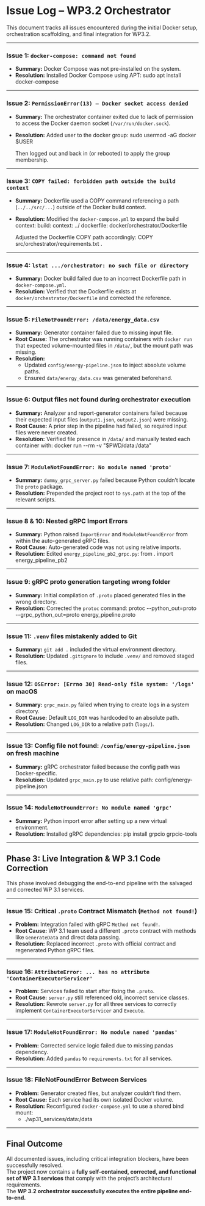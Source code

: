 # Issue Log – WP3.2 Orchestrator

This document tracks all issues encountered during the initial Docker setup, orchestration scaffolding, and final integration for WP3.2.

---

### Issue 1: `docker-compose: command not found`

- **Summary:** Docker Compose was not pre-installed on the system.  
- **Resolution:** Installed Docker Compose using APT:
    sudo apt install docker-compose

---

### Issue 2: `PermissionError(13) — Docker socket access denied`

- **Summary:** The orchestrator container exited due to lack of permission to access the Docker daemon socket (`/var/run/docker.sock`).  
- **Resolution:** Added user to the docker group:
    sudo usermod -aG docker $USER

  Then logged out and back in (or rebooted) to apply the group membership.

---

### Issue 3: `COPY failed: forbidden path outside the build context`

- **Summary:** Dockerfile used a COPY command referencing a path (`../../src/...`) outside of the Docker build context.  
- **Resolution:** Modified the `docker-compose.yml` to expand the build context:
    build:
      context: ../
      dockerfile: docker/orchestrator/Dockerfile

  Adjusted the Dockerfile COPY path accordingly:
    COPY src/orchestrator/requirements.txt .

---

### Issue 4: `lstat .../orchestrator: no such file or directory`

- **Summary:** Docker build failed due to an incorrect Dockerfile path in `docker-compose.yml`.  
- **Resolution:** Verified that the Dockerfile exists at `docker/orchestrator/Dockerfile` and corrected the reference.

---

### Issue 5: `FileNotFoundError: /data/energy_data.csv`

- **Summary:** Generator container failed due to missing input file.  
- **Root Cause:** The orchestrator was running containers with `docker run` that expected volume-mounted files in `/data/`, but the mount path was missing.  
- **Resolution:**  
  - Updated `config/energy-pipeline.json` to inject absolute volume paths.  
  - Ensured `data/energy_data.csv` was generated beforehand.

---

### Issue 6: Output files not found during orchestrator execution

- **Summary:** Analyzer and report-generator containers failed because their expected input files (`output1.json`, `output2.json`) were missing.  
- **Root Cause:** A prior step in the pipeline had failed, so required input files were never created.  
- **Resolution:** Verified file presence in `/data/` and manually tested each container with:
    docker run --rm -v "$PWD/data:/data" <container-name>

---

### Issue 7: `ModuleNotFoundError: No module named 'proto'`

- **Summary:** `dummy_grpc_server.py` failed because Python couldn’t locate the `proto` package.  
- **Resolution:** Prepended the project root to `sys.path` at the top of the relevant scripts.

---

### Issue 8 & 10: Nested gRPC Import Errors

- **Summary:** Python raised `ImportError` and `ModuleNotFoundError` from within the auto-generated gRPC files.  
- **Root Cause:** Auto-generated code was not using relative imports.  
- **Resolution:** Edited `energy_pipeline_pb2_grpc.py`:
    from . import energy_pipeline_pb2

---

### Issue 9: gRPC proto generation targeting wrong folder

- **Summary:** Initial compilation of `.proto` placed generated files in the wrong directory.  
- **Resolution:** Corrected the `protoc` command:
    protoc --python_out=proto --grpc_python_out=proto energy_pipeline.proto

---

### Issue 11: `.venv` files mistakenly added to Git

- **Summary:** `git add .` included the virtual environment directory.  
- **Resolution:** Updated `.gitignore` to include `.venv/` and removed staged files.

---

### Issue 12: `OSError: [Errno 30] Read-only file system: '/logs'` on macOS

- **Summary:** `grpc_main.py` failed when trying to create logs in a system directory.  
- **Root Cause:** Default `LOG_DIR` was hardcoded to an absolute path.  
- **Resolution:** Changed `LOG_DIR` to a relative path (`logs/`).

---

### Issue 13: Config file not found: `/config/energy-pipeline.json` on fresh machine

- **Summary:** gRPC orchestrator failed because the config path was Docker-specific.  
- **Resolution:** Updated `grpc_main.py` to use relative path:
    config/energy-pipeline.json

---

### Issue 14: `ModuleNotFoundError: No module named 'grpc'`

- **Summary:** Python import error after setting up a new virtual environment.  
- **Resolution:** Installed gRPC dependencies:
    pip install grpcio grpcio-tools

---

## Phase 3: Live Integration & WP 3.1 Code Correction

This phase involved debugging the end-to-end pipeline with the salvaged and corrected WP 3.1 services.

---

### Issue 15: Critical `.proto` Contract Mismatch (`Method not found!`)

- **Problem:** Integration failed with gRPC `Method not found!`.  
- **Root Cause:** WP 3.1 team used a different `.proto` contract with methods like `GenerateData` and direct data passing.  
- **Resolution:** Replaced incorrect `.proto` with official contract and regenerated Python gRPC files.

---

### Issue 16: `AttributeError: ... has no attribute 'ContainerExecutorServicer'`

- **Problem:** Services failed to start after fixing the `.proto`.  
- **Root Cause:** `server.py` still referenced old, incorrect service classes.  
- **Resolution:** Rewrote `server.py` for all three services to correctly implement `ContainerExecutorServicer` and `Execute`.

---

### Issue 17: `ModuleNotFoundError: No module named 'pandas'`

- **Problem:** Corrected service logic failed due to missing pandas dependency.  
- **Resolution:** Added `pandas` to `requirements.txt` for all services.

---

### Issue 18: FileNotFoundError Between Services

- **Problem:** Generator created files, but analyzer couldn’t find them.  
- **Root Cause:** Each service had its own isolated Docker volume.  
- **Resolution:** Reconfigured `docker-compose.yml` to use a shared bind mount:
    - ./wp31_services/data:/data

---

## Final Outcome

All documented issues, including critical integration blockers, have been successfully resolved.  
The project now contains a **fully self-contained, corrected, and functional set of WP 3.1 services** that comply with the project’s architectural requirements.  
The **WP 3.2 orchestrator successfully executes the entire pipeline end-to-end.**